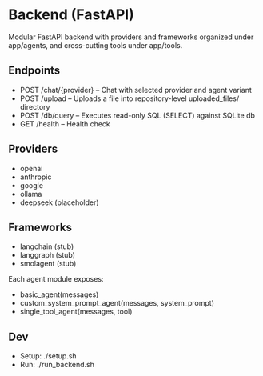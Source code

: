 # Backend (FastAPI)

Modular FastAPI backend with providers and frameworks organized under app/agents, and cross-cutting tools under app/tools.

## Endpoints

- POST /chat/{provider} – Chat with selected provider and agent variant
- POST /upload – Uploads a file into repository-level uploaded_files/ directory
- POST /db/query – Executes read-only SQL (SELECT) against SQLite db
- GET /health – Health check

## Providers

- openai
- anthropic
- google
- ollama
- deepseek (placeholder)

## Frameworks

- langchain (stub)
- langgraph (stub)
- smolagent (stub)

Each agent module exposes:
- basic_agent(messages)
- custom_system_prompt_agent(messages, system_prompt)
- single_tool_agent(messages, tool)

## Dev

- Setup: ./setup.sh
- Run:   ./run_backend.sh

